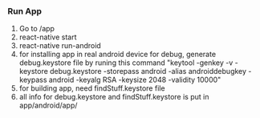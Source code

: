  ### Run App
  1. Go to /app
  2. react-native start
  3. react-native run-android
  4. for installing app in real android device for debug, generate debug.keystore file by runing this command
     "keytool -genkey -v -keystore debug.keystore -storepass android -alias androiddebugkey -keypass android -keyalg RSA -keysize 2048 -validity 10000"
  5. for building app, need findStuff.keystore file
  6. all info for debug.keystore and findStuff.keystore is put in app/android/app/